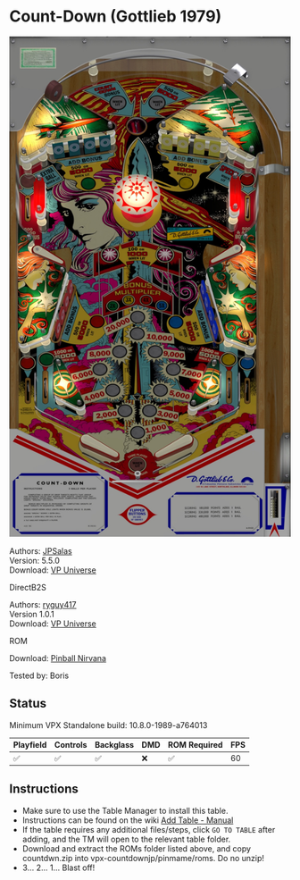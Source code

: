 # Count-Down (Gottlieb 1979)

![Table Preview](../../images/vpx-countdownjp.png)

Authors: [JPSalas](https://www.vpforums.org/index.php?showuser=277)  
Version: 5.5.0  
Download: [VP Universe](https://www.vpforums.org/index.php?app=downloads&showfile=13519)

DirectB2S

Authors: [ryguy417](https://vpuniverse.com/profile/31096-ryguy417/)  
Version 1.0.1  
Download: [VP Universe](https://vpuniverse.com/files/file/13505-count-down-gottlieb-1979/)

ROM

Download: [Pinball Nirvana](https://pinballnirvana.com/forums/resources/new-fixed-roms-for-vpinmame-v3-6-0-963-beta.8379/)

Tested by: Boris

## Status 

Minimum VPX Standalone build: 10.8.0-1989-a764013

| Playfield | Controls | Backglass | DMD | ROM Required | FPS | 
|-----------|----------|-----------|-----|--------------|-----|
| :white_check_mark: | :white_check_mark: | :white_check_mark: | :x: | :white_check_mark: | 60 |

## Instructions

- Make sure to use the Table Manager to install this table.
- Instructions can be found on the wiki [Add Table - Manual](https://github.com/LegendsUnchained/vpx-standalone-alp4k/wiki/%5B04%5D-%F0%9F%A7%A1-TM-%E2%80%90-Other-Features#add-table---manual)
- If the table requires any additional files/steps, click `GO TO TABLE` after adding, and the TM will open to the relevant table folder.
- Download and extract the ROMs folder listed above, and copy countdwn.zip into vpx-countdownjp/pinmame/roms. Do no unzip!
- 3... 2... 1... Blast off!

